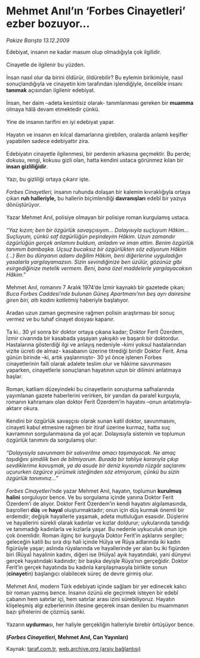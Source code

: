 # Mehmet Anıl’ın ‘Forbes Cinayetleri’ ezber bozuyor...

*Pakize Barışta 13.12.2009*

<div class="yazi">Edebiyat, insanın ne kadar masum olup olmadığıyla çok ilgilidir. <br/><br/>Cinayetle de ilgilenir bu yüzden. <br/><br/>İnsan nasıl olur da birini öldürür, öldürebilir? Bu eylemin birikimiyle, nasıl sonuçlandığıyla ve cinayetin kim tarafından işlendiğiyle, öncelikle insanı <b>tanımak</b> açısından ilgilenir edebiyat. <br/><br/>İnsan, her daim –adeta kesintisiz olarak- tanımlanması gereken bir <b>muamma</b> olmaya hâlâ devam etmektedir çünkü.<br/><br/>Yine de insanın tarifini en iyi edebiyat yapar. <br/><br/>Hayatın ve insanın en kılcal damarlarına girebilen, oralarda anlamlı keşifler yapabilen sadece edebiyattır zira. <br/><br/>Edebiyatın cinayetle ilgilenmesi, bir perdenin arkasına geçmektir. Bu perde; dokusu, rengi, kokusu gizli olan, hatta kendini ustaca görünmez kılan bir <b>insan gizliliğidir</b>. <br/><br/>Yazı, bu gizliliği ortaya çıkarır işte.<i> <br/><br/>Forbes Cinayetleri, </i>insanın ruhunda dolaşan bir kalemin kıvraklığıyla ortaya çıkan <b>ruh halleriyle,</b> bu hallerin biçimlendiği<b> davranışları</b> edebî bir yazıya dönüştürüyor. <br/><br/>Yazar Mehmet Anıl, polisiye olmayan bir polisiye roman kurgulamış ustaca.<i> <br/><br/>“Yaz kızım; ben bir özgürlük savaşçısıyım... Dolayısıyla suçluyum Hâkim... Suçluyum, çünkü saf özgürlüğün peşindeyim Hâkim. Uzun zamandır özgürlüğün gerçek anlamını buldum, anladım ve iman ettim. Benim özgürlük tanımım bambaşka. Uçsuz bucaksız bir özgürlükten söz ediyorum Hâkim (...) Ben bu dünyanın adamı değilim Hâkim, beni diğerlerine uyguladığın yasalarla yargılayamazsın. Sizin sevindiğinize ben üzülür, gözünüz gibi esirgediğinize metelik vermem. Beni, bana özel maddelerle yargılayacaksın Hâkim.”</i> <br/><br/>Mehmet Anıl, romanını 7 Aralık 1974’de İzmir kaynaklı bir gazetede çıkan; <i>Buca Forbes Caddesi’nde bulunan Güneş Apartmanı’nın beş ayrı dairesine giren biri, altı kadını katletmiş</i><b> </b>haberiyle başlatıyor. <br/><br/>Aradan uzun zaman geçmesine rağmen polisin araştırması bir sonuç vermez ve bu tuhaf cinayet dosyası kapanır. <br/><br/>Ta ki.. 30 yıl sonra bir doktor ortaya çıkana kadar; Doktor Ferit Özerdem, İzmir civarında bir kasabada yaşayan yakışıklı ve başarılı bir doktordur. Hastalarına gösterdiği ilgi ve anlayış nedeniyle –kimi yoksul hastalarından vizite ücreti de almaz- kasabanın üzerine titrediği biridir Doktor Ferit. Ama günün birinde –ki, artık yaşlanmıştır- 30 yıl önce işlenen Forbes cinayetlerinin faili olarak adalete teslim olur ve hâkime savunmasını yaparken, cinayetlerle sonuçlanan hayatının uzun bir dilimini anlatmaya başlar. <br/><br/>Roman, katliam düzeyindeki bu cinayetlerin soruşturma safhalarında yayımlanan gazete haberlerini verirken, bir yandan da paralel kurguyla, romanın kahramanı olan doktor Ferit Özerdem’in hayatını –onun anlatımıyla- aktarır okura. <br/><br/>Kendini bir özgürlük savaşçısı olarak sunan katil doktor, savunmasını, cinayeti kabul etmesine rağmen bir itiraf üzerine kurmaz, hatta suç kavramının sorgulanmasına da yol açar. Dolayısıyla sistemin ve toplumun özgürlük tanımını da sorgulamış olur:<i> <br/><br/>“Dolayısıyla savunmam bir salıverilme amacı taşımayacak. Ne amaç taşıdığını şimdilik ben de bilmiyorum. Burada bir tahliye kararıyla çıkıp sevdiklerime kavuşmak, ya da asude bir deniz kıyısında rüzgâr saçlarımı uçururken özgürce yürümek isteğinden söz etmiyorum, çünkü bu sizin özgürlük tanımınız...” <br/><br/>Forbes Cinayetleri</i>’nde yazar Mehmet Anıl, hayatın, toplumun <b>kurulmuş halini</b> sorguluyor bence. Ve bu sorgulama içinde yanına Doktor Ferit Özerdem’i de alıyor. Doktor Ferit Özerdem’in kendi hayatını algılamasında, başrolleri <b>düş</b> ve <b>hayal</b> oluşturmaktadır; onun için düş kurmak önemli bir erdemdir; değişik hayallerle yaşamak, adeta mutluluğun esasıdır. Düşlerini ve hayallerini sürekli olarak kadınlar ve kızlar doldurur; uykularında tanıdığı ve tanımadığı kadınlarla ve kızlarla yaşar. Bu nedenle uykuculuk onun için çok önemlidir. Roman ilginç bir kurguyla Doktor Ferit’in aşklarını sergiler; geleceğin katili bu sıra dışı hali içinde Hülya ve Rüya adlarında iki kadın figürüyle yaşar; aslında rüyalarında ve hayallerinde yer alan bu iki figürden biri (Rüya) hayalinin kadını, diğeri ise (Hülya) ayık hayatındaki, yani dünyevi gerçek hayatındaki kadınıdır; bir başka deyişle Rüya’nın gerçeğidir. Doktor Ferit’in gerçek hayatında bu kadınla karşılaşmasıyla birlikte sonun (<b>cinayet</b>in) başlangıcı olabilecek süreç de devre girmiş olur. <br/><br/>Mehmet Anıl, modern Türk edebiyatı içinde sağlam bir yer edinecek kalıcı bir roman yazmış bence. İnsanın özünü ele geçirmek isteyen bir edebî çabanın hem satırlar içi, hem satırlar arası izini sürebiliyoruz. Hayatın klişeleşmiş algı ezberlerinin ötesine geçerek insan denilen bu muammanın bazı şifrelerini de çözmüş sanki. <br/><br/>Yazarın <b>uydurma</b>sı, her haliyle gerçekliğin halleriyle birebir örtüşüyor bence. <b><br/><br/>(<i>Forbes Cinayetleri</i>, Mehmet Anıl, Can Yayınları)</b>
</div>

Kaynak: [taraf.com.tr](http://www.taraf.com.tr:80/makale/9009.htm), [web.archive.org (arşiv bağlantısı)](http://web.archive.org/web/20100323034625/http://www.taraf.com.tr:80/makale/9009.htm)
